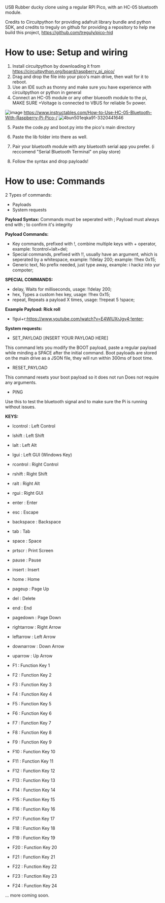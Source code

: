 USB Rubber ducky clone using a regular RPI Pico, with an HC-05 bluetooth module.

Credits to Circuitpython for providing adafruit library bundle and python SDK, and credits to treguly on github for providing a repository to help me build this project, https://github.com/treguly/pico-hid

# How to use: Setup and wiring
1. Install circuitpython by downloading it from https://circuitpython.org/board/raspberry_pi_pico/
2. Drag and drop the file into your pico's main drive, then wait for it to reboot.
3. Use an IDE such as thonny and make sure you have experience with circuitpython or python in general
4. Connect an HC-05 module or any other blueooth module to the pi, MAKE SURE +Voltage is connected to VBUS for reliable 5v power.
   
![image](https://github.com/user-attachments/assets/633e929d-8b5c-4a35-a41f-546431ce3f35)
https://www.instructables.com/How-to-Use-HC-05-Bluetooth-With-Raspberry-Pi-Pico-/
![4bun501eqka91-3320441646](https://github.com/user-attachments/assets/9e135ee2-758a-4070-ae13-0753a2d786f6)


5. Paste the code.py and boot.py into the pico's main directory
6. Paste the lib folder into there as well.

7. Pair your bluetooth module with any bluetooth serial app you prefer. (i reccomend "Serial Bluetooth Terminal" on play store)
8. Follow the syntax and drop payloads!

# How to use: Commands
2 Types of commands: 
- Payloads
- System requests

**Payload Syntax:**
Commands must be seperated with ;
Payload must always end with ; to confirm it's integrity

**Payload Commands:**
- Key commands, prefixed with !, combine multiple keys with + operator, example:  !lcontrol+lalt+del;
- Special commands, prefixed with !!, usually have an argument, which is seperated by a whitespace, example: !!delay 200; example: !!hex 0x15;
- Generic text, No prefix needed, just type away, example:  i hackz into yur compoter;

**SPECIAL COMMANDS:**

- delay, Waits for milliseconds, usage: !!delay 200;
- hex,  Types a custom hex key, usage: !!hex 0x15;
- repeat, Repeats a payload X times, usage:  !!repeat 5 !space;

**Example Payload: Rick roll**

- !lgui+r;https://www.youtube.com/watch?v=E4WlUXrJgy4;!enter;

**System requests:**

- SET_PAYLOAD [INSERT YOUR PAYLOAD HERE]

This command lets you modify the BOOT payload, paste a regular payload while minding a SPACE after the initial command.
Boot payloads are stored on the main drive as a JSON file, they will run within 300ms of boot time.

- RESET_PAYLOAD

This command resets your boot payload so it does not run
Does not require any arguments.

- PING

Use this to test the bluetooth signal and to make sure the Pi is running without issues.

**KEYS:**

- lcontrol : Left Control
- lshift : Left Shift
- lalt : Left Alt
- lgui : Left GUI (Windows Key)
- rcontrol : Right Control
- rshift : Right Shift
- ralt : Right Alt
- rgui : Right GUI
- enter : Enter
- esc : Escape
- backspace : Backspace
- tab : Tab
- space : Space
- prtscr : Print Screen
- pause : Pause
- insert : Insert
- home : Home
- pageup : Page Up
- del : Delete
- end : End
- pagedown : Page Down
- rightarrow : Right Arrow
- leftarrow : Left Arrow
- downarrow : Down Arrow
- uparrow : Up Arrow

- F1 : Function Key 1
- F2 : Function Key 2
- F3 : Function Key 3
- F4 : Function Key 4
- F5 : Function Key 5
- F6 : Function Key 6
- F7 : Function Key 7
- F8 : Function Key 8
- F9 : Function Key 9
- F10 : Function Key 10
- F11 : Function Key 11
- F12 : Function Key 12
- F13 : Function Key 13
- F14 : Function Key 14
- F15 : Function Key 15
- F16 : Function Key 16
- F17 : Function Key 17
- F18 : Function Key 18
- F19 : Function Key 19
- F20 : Function Key 20
- F21 : Function Key 21
- F22 : Function Key 22
- F23 : Function Key 23
- F24 : Function Key 24

... more coming soon.
